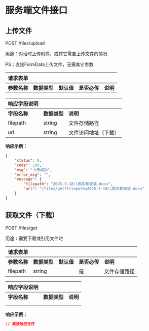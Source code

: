 # 服务端文件接口
## 上传文件

POST /files/upload

用途：对话时上传附件，或其它需要上传文件的情况

PS：直接FormData上传文件，无需其它参数

| **请求表单** |              |            |              |          |
| ------------ | ------------ | ---------- | ------------ | -------- |
| **参数名称** | **数据类型** | **默认值** | **是否必传** | **说明** |

| **响应字段说明** |              |                      |
| ---------------- | ------------ | -------------------- |
| **字段名称**     | **数据类型** | **说明**             |
| filepath         | string       | 文件存储路径         |
| url              | string       | 文件访问地址（下载） |

**响应示例：**

```JSON
{
    "status": 0,
    "code": 200,
    "msg": "上传成功",
    "error_msg": "",
    "message": {
        "filepath": "2025-3-18\\购买和安装.docx",
        "url": "/files/get?filepath=2025-3-18\\购买和安装.docx"
    }
}
```

## 获取文件（下载）

POST /files/get

用途：需要下载或引用文件时

| **请求表单** |              |            |              |              |
| ------------ | ------------ | ---------- | ------------ | ------------ |
| **参数名称** | **数据类型** | **默认值** | **是否必传** | **说明**     |
| filepath     | string       |            | 是           | 文件存储路径 |

| **响应字段说明** |              |          |
| ---------------- | ------------ | -------- |
| **字段名称**     | **数据类型** | **说明** |
|                  |              |          |
|                  |              |          |

**响应示例：**

```JSON
// 直接响应文件
```